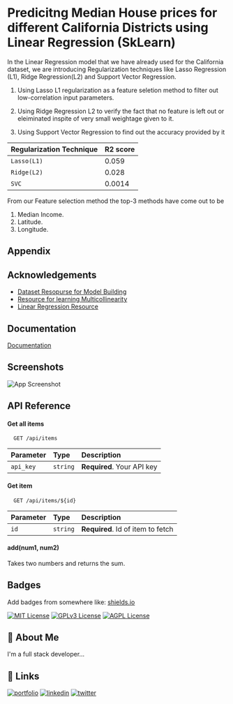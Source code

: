 
# Predicitng Median House prices for different California Districts using Linear Regression (SkLearn)

In the Linear Regression model that we have already used for the California dataset, we are introducing Regularization techniques like Lasso Regression (L1), Ridge Regression(L2) and Support Vector Regression. 
1. Using Lasso L1 regularization as a feature seletion method to filter out low-correlation input parameters.

2. Using Ridge Regression L2 to verify the fact that no feature is left out or eleiminated inspite of very small weightage given to it.

3. Using Support Vector Regression to find out the accuracy provided by it


| Regularization Technique | R2 score |
| --- | --- |
| `Lasso(L1)` | 0.059 |
| `Ridge(L2)` | 0.028|
| `SVC` | 0.0014

From our Feature selection method the top-3 methods have come out to be 
1. Median Income.
2. Latitude.  
3. Longitude.
## Appendix




## Acknowledgements

 - [Dataset Resopurse for Model Building](https://scikit-learn.org/stable/modules/generated/sklearn.datasets.fetch_california_housing.html)
 - [Resource for learning Multicollinearity](https://www.datasklr.com/ols-least-squares-regression/multicollinearity)
 - [Linear Regression Resource](https://scikit-learn.org/stable/modules/generated/sklearn.linear_model.LinearRegression.html)


## Documentation

[Documentation](https://scikit-learn.org/stable/supervised_learning.html#supervised-learning)


## Screenshots

![App Screenshot](https://www.google.com/imgres?imgurl=http%3A%2F%2Fwww.stanford.edu%2Fclass%2Fstats202%2Ffigs%2FChapter3%2F3.1.png&tbnid=lrKLIRzo4njiAM&vet=12ahUKEwiW2_uz9d-CAxXY6DgGHRyhARMQMygEegQIARB2..i&imgrefurl=https%3A%2F%2Fweb.stanford.edu%2Fclass%2Fstats202%2Fnotes%2FLinear-regression%2FSimple-linear-regression.html&docid=vDNVMkA5hygvEM&w=2404&h=1550&q=linear%20regression&ved=2ahUKEwiW2_uz9d-CAxXY6DgGHRyhARMQMygEegQIARB2)


## API Reference

#### Get all items

```http
  GET /api/items
```

| Parameter | Type     | Description                |
| :-------- | :------- | :------------------------- |
| `api_key` | `string` | **Required**. Your API key |

#### Get item

```http
  GET /api/items/${id}
```

| Parameter | Type     | Description                       |
| :-------- | :------- | :-------------------------------- |
| `id`      | `string` | **Required**. Id of item to fetch |

#### add(num1, num2)

Takes two numbers and returns the sum.


## Badges

Add badges from somewhere like: [shields.io](https://shields.io/)

[![MIT License](https://img.shields.io/badge/License-MIT-green.svg)](https://choosealicense.com/licenses/mit/)
[![GPLv3 License](https://img.shields.io/badge/License-GPL%20v3-yellow.svg)](https://opensource.org/licenses/)
[![AGPL License](https://img.shields.io/badge/license-AGPL-blue.svg)](http://www.gnu.org/licenses/agpl-3.0)


## 🚀 About Me
I'm a full stack developer...


## 🔗 Links
[![portfolio](https://img.shields.io/badge/my_portfolio-000?style=for-the-badge&logo=ko-fi&logoColor=white)](https://katherineoelsner.com/)
[![linkedin](https://img.shields.io/badge/linkedin-0A66C2?style=for-the-badge&logo=linkedin&logoColor=white)](https://www.linkedin.com/)
[![twitter](https://img.shields.io/badge/twitter-1DA1F2?style=for-the-badge&logo=twitter&logoColor=white)](https://twitter.com/)

